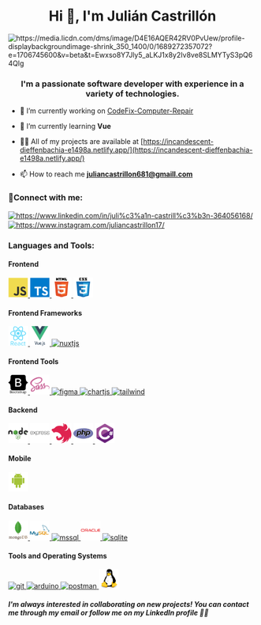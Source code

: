 


<h1 align="center">Hi 👋, I'm Julián Castrillón</h1>
<img align="center" alt="https://media.licdn.com/dms/image/D4E16AQER42RV0PvUew/profile-displaybackgroundimage-shrink_350_1400/0/1689272357072?e=1706745600&v=beta&t=Ewxso8Y7Jly5_aLKJ1x8y2Iv8ve8SLMYTyS3pQ64Qlg" src="[[https://media.licdn.com/dms/image/D4E16AQER42RV0PvUew/profile-displaybackgroundimage-shrink_350_1400/0/1689272357072?e=1706745600&v=beta&t=Ewxso8Y7Jly5_aLKJ1x8y2Iv8ve8SLMYTyS3pQ64Qlg](https://media.licdn.com/dms/image/D4E16AQER42RV0PvUew/profile-displaybackgroundimage-shrink_350_1400/0/1689272357072?e=1714608000&v=beta&t=zZKFY0r33PM1QXJVgvnrPNbc6GKSLLuLIUYZE41yAeQ)](https://media.licdn.com/dms/image/D4E16AQER42RV0PvUew/profile-displaybackgroundimage-shrink_350_1400/0/1689272357072?e=1714608000&v=beta&t=zZKFY0r33PM1QXJVgvnrPNbc6GKSLLuLIUYZE41yAeQ)">
<h3 align="center">I'm a passionate software developer with experience in a variety of technologies.</h3>


- 🔭 I’m currently working on [CodeFix-Computer-Repair](https://github.com/J-Castrillon/CodeFix-Computer-Repair)

- 🌱 I’m currently learning **Vue**

- 👨‍💻 All of my projects are available at [https://incandescent-dieffenbachia-e1498a.netlify.app/](https://incandescent-dieffenbachia-e1498a.netlify.app/)

- 📫 How to reach me **juliancastrillon681@gmaill.com**


<h3 align="left">📲Connect with me:</h3>
<p align="left">
<a href="https://linkedin.com/in/https://www.linkedin.com/in/juli%c3%a1n-castrill%c3%b3n-364056168/" target="blank"><img align="center" src="https://raw.githubusercontent.com/rahuldkjain/github-profile-readme-generator/master/src/images/icons/Social/linked-in-alt.svg" alt="https://www.linkedin.com/in/juli%c3%a1n-castrill%c3%b3n-364056168/" height="30" width="40" /></a>
<a href="https://instagram.com/https://www.instagram.com/juliancastrillon17/" target="blank"><img align="center" src="https://raw.githubusercontent.com/rahuldkjain/github-profile-readme-generator/master/src/images/icons/Social/instagram.svg" alt="https://www.instagram.com/juliancastrillon17/" height="30" width="40" /></a>
</p>

<h3 align="left">Languages and Tools:</h3>
<p align="left">
  <h4>Frontend</h4>
  <a href="https://developer.mozilla.org/en-US/docs/Web/JavaScript" target="_blank" rel="noreferrer">
    <img src="https://raw.githubusercontent.com/devicons/devicon/master/icons/javascript/javascript-original.svg" alt="javascript" width="40" height="40"/>
  </a>
  <a href="https://www.typescriptlang.org/" target="_blank" rel="noreferrer">
    <img src="https://raw.githubusercontent.com/devicons/devicon/master/icons/typescript/typescript-original.svg" alt="typescript" width="40" height="40"/>
  </a>
  <a href="https://www.w3.org/html/" target="_blank" rel="noreferrer">
    <img src="https://raw.githubusercontent.com/devicons/devicon/master/icons/html5/html5-original-wordmark.svg" alt="html5" width="40" height="40"/>
  </a>
  <a href="https://www.w3schools.com/css/" target="_blank" rel="noreferrer">
    <img src="https://raw.githubusercontent.com/devicons/devicon/master/icons/css3/css3-original-wordmark.svg" alt="css3" width="40" height="40"/>
  </a>
</p>

<p align="left">
<h4>Frontend Frameworks</h4>
  <a href="https://reactjs.org/" target="_blank" rel="noreferrer">
    <img src="https://raw.githubusercontent.com/devicons/devicon/master/icons/react/react-original-wordmark.svg" alt="react" width="40" height="40"/>
  </a>
  <a href="https://vuejs.org/" target="_blank" rel="noreferrer">
    <img src="https://raw.githubusercontent.com/devicons/devicon/master/icons/vuejs/vuejs-original-wordmark.svg" alt="vuejs" width="40" height="40"/>
  </a>
  <a href="https://nuxtjs.org/" target="_blank" rel="noreferrer">
    <img src="https://www.vectorlogo.zone/logos/nuxtjs/nuxtjs-icon.svg" alt="nuxtjs" width="40" height="40"/>
  </a>
</p>
<p align="left">
 <h4>Frontend Tools</h4>
  <a href="https://getbootstrap.com" target="_blank" rel="noreferrer">
    <img src="https://raw.githubusercontent.com/devicons/devicon/master/icons/bootstrap/bootstrap-plain-wordmark.svg" alt="bootstrap" width="40" height="40"/>
  </a>
  <a href="https://sass-lang.com" target="_blank" rel="noreferrer">
    <img src="https://raw.githubusercontent.com/devicons/devicon/master/icons/sass/sass-original.svg" alt="sass" width="40" height="40"/>
  </a>
  <a href="https://www.figma.com/" target="_blank" rel="noreferrer">
    <img src="https://www.vectorlogo.zone/logos/figma/figma-icon.svg" alt="figma" width="40" height="40"/>
  </a>
  <a href="https://www.chartjs.org" target="_blank" rel="noreferrer">
    <img src="https://www.chartjs.org/media/logo-title.svg" alt="chartjs" width="40" height="40"/>
  </a>
  <a href="https://tailwindcss.com/" target="_blank" rel="noreferrer">
    <img src="https://www.vectorlogo.zone/logos/tailwindcss/tailwindcss-icon.svg" alt="tailwind" width="40" height="40"/>
  </a>
</p>
<p align="left">
<h4>Backend</h4>
  <a href="https://nodejs.org" target="_blank" rel="noreferrer">
    <img src="https://raw.githubusercontent.com/devicons/devicon/master/icons/nodejs/nodejs-original-wordmark.svg" alt="nodejs" width="40" height="40"/>
  </a>
  <a href="https://expressjs.com" target="_blank" rel="noreferrer">
    <img src="https://raw.githubusercontent.com/devicons/devicon/master/icons/express/express-original-wordmark.svg" alt="express" width="40" height="40"/>
  </a>
  <a href="https://nestjs.com/" target="_blank" rel="noreferrer">
    <img src="https://raw.githubusercontent.com/devicons/devicon/master/icons/nestjs/nestjs-plain.svg" alt="nestjs" width="40" height="40"/>
  </a>
  <a href="https://www.php.net" target="_blank" rel="noreferrer">
    <img src="https://raw.githubusercontent.com/devicons/devicon/master/icons/php/php-original.svg" alt="php" width="40" height="40"/>
  </a>
  <a href="https://www.w3schools.com/cs/" target="_blank" rel="noreferrer">
  <img src="https://raw.githubusercontent.com/devicons/devicon/master/icons/csharp/csharp-original.svg" alt="csharp" width="40" height="40"/>
  </a>
</p>
<p align="left">
  <h4>Mobile</h4>
  <a href="https://developer.android.com" target="_blank" rel="noreferrer">
    <img src="https://raw.githubusercontent.com/devicons/devicon/master/icons/android/android-original-wordmark.svg" alt="android" width="40" height="40"/>
  </a>
</p>
<p align="left">
  <h4>Databases</h4>
   <a href="https://www.mongodb.com/" target="_blank" rel="noreferrer">
    <img src="https://raw.githubusercontent.com/devicons/devicon/master/icons/mongodb/mongodb-original-wordmark.svg" alt="mongodb" width="40" height="40"/>
  </a>
  <a href="https://www.mysql.com/" target="_blank" rel="noreferrer">
    <img src="https://raw.githubusercontent.com/devicons/devicon/master/icons/mysql/mysql-original-wordmark.svg" alt="mysql" width="40" height="40"/>
  </a>
  <a href="https://www.microsoft.com/en-us/sql-server" target="_blank" rel="noreferrer">
    <img src="https://www.svgrepo.com/show/303229/microsoft-sql-server-logo.svg" alt="mssql" width="40" height="40"/>
  </a>
  <a href="https://www.oracle.com/" target="_blank" rel="noreferrer">
    <img src="https://raw.githubusercontent.com/devicons/devicon/master/icons/oracle/oracle-original.svg" alt="oracle" width="40" height="40"/>
  </a>
  <a href="https://www.sqlite.org/" target="_blank" rel="noreferrer">
    <img src="https://www.vectorlogo.zone/logos/sqlite/sqlite-icon.svg" alt="sqlite" width="40" height="40"/>
  </a>
</p>
<p align="left">
    <h4>Tools and Operating Systems</h4>
  <a href="https://git-scm.com/" target="_blank" rel="noreferrer">
    <img src="https://www.vectorlogo.zone/logos/git-scm/git-scm-icon.svg" alt="git" width="40" height="40"/>
  </a>
  <a href="https://www.arduino.cc/" target="_blank" rel="noreferrer">
    <img src="https://cdn.worldvectorlogo.com/logos/arduino-1.svg" alt="arduino" width="40" height="40"/>
  </a>
  <a href="https://postman.com" target="_blank" rel="noreferrer">
    <img src="https://www.vectorlogo.zone/logos/getpostman/getpostman-icon.svg" alt="postman" width="40" height="40"/>
  </a>
  <a href="https://www.linux.org/" target="_blank" rel="noreferrer">
    <img src="https://raw.githubusercontent.com/devicons/devicon/master/icons/linux/linux-original.svg" alt="linux" width="40" height="40"/>
  </a>
</p>


<h5 align="left">I'm always interested in collaborating on new projects! You can contact me through my email or follow me on my LinkedIn profile 👋🏻</h5>
